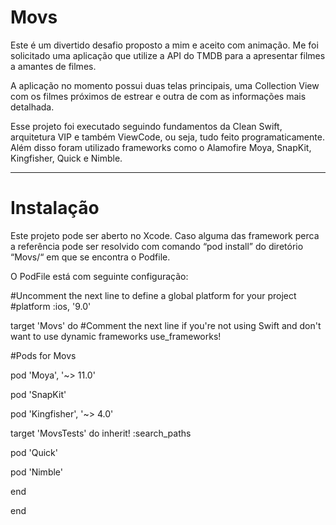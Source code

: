 # Movs


Este é um divertido desafio proposto a mim e aceito com animação. Me foi solicitado uma aplicação que utilize a API do TMDB para a apresentar filmes a amantes de filmes.

A aplicação no momento possui duas telas principais, uma Collection View com os filmes próximos de estrear e outra de com as informações mais detalhada.

Esse projeto foi executado seguindo fundamentos da Clean Swift, arquitetura VIP e também ViewCode, ou seja, tudo feito programaticamente. Além disso foram utilizado frameworks como o Alamofire Moya, SnapKit, Kingfisher, Quick  e Nimble.

---
# Instalação


Este projeto pode ser aberto no Xcode. Caso alguma das framework perca a referência pode ser resolvido com comando “pod install” do diretório “Movs/“ em que se encontra o Podfile.

O PodFile está com seguinte configuração:


#Uncomment the next line to define a global platform for your project
#platform :ios, '9.0'

target 'Movs' do
  #Comment the next line if you're not using Swift and don't want to use dynamic frameworks
  use_frameworks!

  #Pods for Movs
  
pod 'Moya', '~> 11.0'
  
pod 'SnapKit'
  
pod 'Kingfisher', '~> 4.0'

target 'MovsTests' do
 inherit! :search_paths
    
 pod 'Quick'

 pod 'Nimble'
    
 end
  
 end

